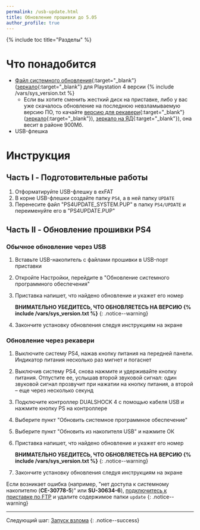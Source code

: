 ```yaml
---
permalink: /usb-update.html
title: Обновление прошивки до 5.05
author_profile: true
---
```

{% include toc title="Разделы" %}

# Что понадобится

* [Файл системного обновления](https://psarchive.darksoftware.xyz/505Retail.PUP){:target="_blank"} ([зеркало](https://nzxtrules.stackstorage.com/s/UqZQbEL8OzulBej){:target="_blank"} для Playstation 4 версии {% include /vars/sys_version.txt %}
	* Если вы хотите сменить жесткий диск на приставке, либо у вас уже скачалось обновление на последнюю невзламываемую версию ПО, то качайте [версию для рекавери](https://psarchive.darksoftware.xyz/PS4UPDATE5.05REC.PUP){:target="_blank"} ([зеркало](https://nzxtrules.stackstorage.com/s/QQvXQn9zB7XM9rU){:target="_blank"}), [зеркало на ЯД](https://yadi.sk/d/5eIXarTK3RZcZD){:target="_blank"}), она весит в районе 900Мб. 
* USB-флешка

# Инструкция

## Часть I - Подготовительные работы

1. Отформатируйте USB-флешку в exFAT
1. В корне USB-флешки создайте папку `PS4`, а в ней папку `UPDATE`
1. Перенесите файл "PS4UPDATE_SYSTEM.PUP" в папку `PS4/UPDATE` и переименуйте его в "PS4UPDATE.PUP"

## Часть II - Обновление прошивки PS4

### Обычное обновление через USB

1. Вставьте USB-накопитель с файлами прошивки в USB-порт приставки
1. Откройте Настройки, перейдите в "Обновление системного программного обеспечения"
1. Приставка напишет, что найдено обновление и укажет его номер

	**ВНИМАТЕЛЬНО УБЕДИТЕСЬ, ЧТО ОБНОВЛЯЕТЕСЬ НА ВЕРСИЮ {% include /vars/sys_version.txt %}**
    {: .notice--warning}

1. Закончите установку обновления следуя инструкциям на экране

### Обновление через рекавери

1. Выключите систему PS4, нажав кнопку питания на передней панели. Индикатор питания несколько раз мигнет и погаснет
1. Выключив систему PS4, снова нажмите и удерживайте кнопку питания. Отпустите ее, услышав второй звуковой сигнал: один звуковой сигнал прозвучит при нажатии на кнопку питания, а второй – еще через несколько секунд
1. Подключите контроллер DUALSHOCK 4 с помощью кабеля USB и нажмите кнопку PS на контроллере
1. Выберите пункт "Обновить системное программное обеспечение"
1. Выберите пункт "Обновить из накопителя USB" и нажмите ОК
1. Приставка напишет, что найдено обновление и укажет его номер

	**ВНИМАТЕЛЬНО УБЕДИТЕСЬ, ЧТО ОБНОВЛЯЕТЕСЬ НА ВЕРСИЮ {% include /vars/sys_version.txt %}**
    {: .notice--warning}

1. Закончите установку обновления следуя инструкциям на экране

Если возникает ошибка (например, "нет доступа к системному накопителю (**CE-30778-5**)" или **SU-30634-6**), [подключитесь к приставке по FTP](ftp) и удалите содержимое папки `update`
{: .notice--warning}

___

Следующий шаг: [Запуск взлома](start-hen) 
{: .notice--success}